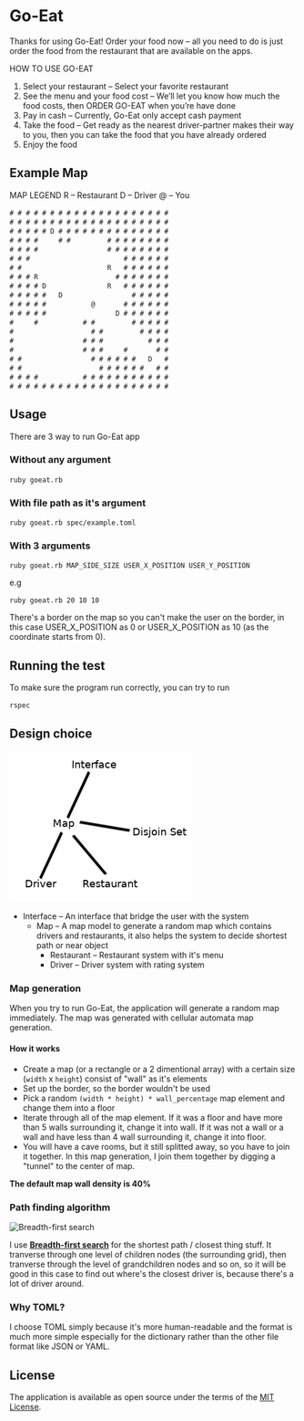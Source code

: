 # Go-Eat

Thanks for using Go-Eat! Order your food now – all you need to do is just order the food from the restaurant that are available on the apps.

HOW TO USE GO-EAT

1. Select your restaurant – Select your favorite restaurant
2. See the menu and your food cost – We’ll let you know how much the food costs, then ORDER GO-EAT when you’re have done
3. Pay in cash – Currently, Go-Eat only accept cash payment
4. Take the food – Get ready as the nearest driver-partner makes their way to you, then you can take the food that you have already ordered
4. Enjoy the food

## Example Map

MAP LEGEND
R – Restaurant
D – Driver
@ – You

```
# # # # # # # # # # # # # # # # # # # #
# # # # # # # # # # # # # # # # # # # #
# # # # # D # # # # # # # # # # # # # #
# # # #     # #         # # # # # # # #
# # # #                 # # # # # # # #
# # #                       # # # # # #
# #                     R   # # # # # #
# # # R                   # # # # # # #
# # # # D               R   # # # # # #
# # # # #   D                 # # # # #
# # # # #           @       # # # # # #
# # # # #                 D # # # # # #
#     #           # #         # # # # #
#                   # #         # # # #
#                 # # #           # # #
#                 # # #     #       # #
# #                 # # # # # #   D   #
# #                   # # # # # #   # #
# # # #           # # # # # # # # # # #
# # # # # # # # # # # # # # # # # # # #
```

## Usage

There are 3 way to run Go-Eat app

### Without any argument

```
ruby goeat.rb
```

### With file path as it's argument

```
ruby goeat.rb spec/example.toml
```

### With 3 arguments

```
ruby goeat.rb MAP_SIDE_SIZE USER_X_POSITION USER_Y_POSITION
```

e.g

```
ruby goeat.rb 20 10 10
```

There's a border on the map so you can't make the user on the border, in this case USER_X_POSITION as 0 or USER_X_POSITION as 10 (as the coordinate starts from 0).


## Running the test

To make sure the program run correctly, you can try to run

```
rspec
```

## Design choice

![Design choice](img/design-choice.png)

- Interface – An interface that bridge the user with the system
  - Map – A map model to generate a random map which contains drivers and restaurants, it also helps the system to decide shortest path or near object
    - Restaurant – Restaurant system with it's menu
    - Driver – Driver system with rating system

### Map generation

When you try to run Go-Eat, the application will generate a random map immediately. The map was generated with cellular automata map generation.

#### How it works

- Create a map (or a rectangle or a 2 dimentional array) with a certain size (`width` x `height`) consist of "wall" as it's elements
- Set up the border, so the border wouldn't be used
- Pick a random `(width * height) * wall_percentage` map element and change them into a floor
- Iterate through all of the map element. If it was a floor and have more than 5 walls surrounding it, change it into wall. If it was not a wall or a wall and have less than 4 wall surrounding it, change it into floor.
- You will have a cave rooms, but it still splitted away, so you have to join it together. In this map generation, I join them together by digging a "tunnel" to the center of map.

**The default map wall density is 40%**

### Path finding algorithm

![Breadth-first search](https://upload.wikimedia.org/wikipedia/commons/4/46/Animated_BFS.gif)

I use **[Breadth-first search](https://en.wikipedia.org/wiki/Breadth-first_search)** for the shortest path / closest thing stuff. It tranverse through one level of children nodes (the surrounding grid), then tranverse through the level of grandchildren nodes and so on, so it will be good in this case to find out where's the closest driver is, because there's a lot of driver around.

### Why TOML?

I choose TOML simply because it's more human-readable and the format is much more simple especially for the dictionary rather than the other file format like JSON or YAML.

## License

The application is available as open source under the terms of the [MIT License](https://opensource.org/licenses/MIT).